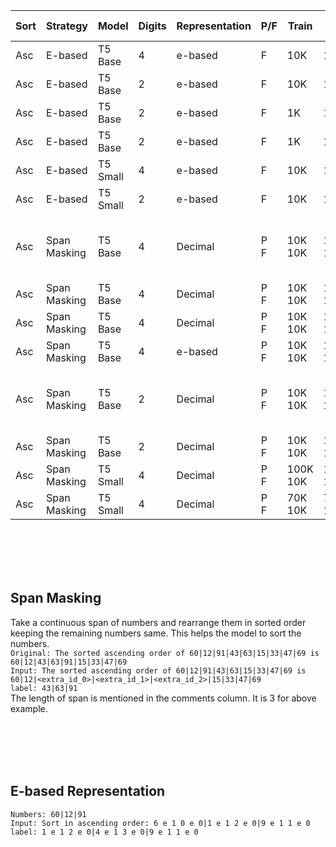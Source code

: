 | Sort | Strategy | Model | Digits | Representation | P/F | Train | Val | Test | Batch | Sep | Inpol Loss | Inpol Acc | Expol Loss | Expol Acc | Comments |
|------|---------|-------|--------|----------------|-----|-------|-----|------|-------|-----|------------|-----------|------------|-----------|---------|
| Asc | E-based | T5 Base | 4 | e-based | F | 10K | 1K | 1K | 8 | `'\|'` | 7.9491e-05 | 99.8 | 0.1284 | 79.0 |
| Asc | E-based | T5 Base | 2 | e-based | F | 10K | 1K | 1K | 4 | `' '` | 0.0011 | 98.5 | 2.6851 | 0.0 |
| Asc | E-based | T5 Base | 2 | e-based | F | 1K | 100 | 100 | 4 | `' '` | 0.0174 | 93.0 | 2.3167 | 0.0 |
| Asc | E-based | T5 Base | 2 | e-based | F | 1K | 100 | 100 | 4 | `','` | 0.0128 | 91.0 | 1.5032 | 0.0 |
| Asc | E-based | T5 Small | 4 | e-based | F | 10K | 1K | 1K | 16 | `'|'` | 0.0007 | 98.5 | 0.2338 | 23.9 |
| Asc | E-based | T5 Small | 2 | e-based | F | 10K | 1K | 1K | 16 | `'|'` | 0.0017 | 97.4 | 1.2284 | 0.0 |
| Asc | Span Masking | T5 Base | 4 | Decimal | P</br>F | 10K</br>10K | 1K</br>1K | 1K</br>1K | 4 | `' '` | 0.0272 | 87.3 | 1.4896 | 13.0 | Span Length is random for each sample
| Asc | Span Masking | T5 Base | 4 | Decimal | P</br>F | 10K</br>10K | 1K</br>1K | 1K</br>1K | 8 | `'|'` | 0.0382 | 91.6 | 1.0411 | 17.2 | Span Length is random for each sample
| Asc | Span Masking | T5 Base | 4 | Decimal | P</br>F | 10K</br>10K | 1K</br>1K | 1K</br>1K | 8 | `'|'` | 0.0429 | 90.9 | 1.0272 | 17.3 | Span Length = 3
| Asc | Span Masking | T5 Base | 4 | e-based | P</br>F | 10K</br>10K | 1K</br>1K | 1K</br>1K | 8 | `'|'` | 0.0001 | 99.9 | 0.0581 | 38.0 | Span Length is random for each sample
| Asc | Span Masking | T5 Base | 2 | Decimal | P</br>F | 10K</br>10K | 1K</br>1K | 1K</br>1K | 4 | `' '` | 0.0093 | 97.8 | 15.1265 | 0.0 | Span Length is random for each sample
| Asc | Span Masking | T5 Base | 2 | Decimal | P</br>F | 10K</br>10K | 1K</br>1K | 1K</br>1K | 8 | `'|'` | 0.0001 | 100.0 | 11.8078 | 0.0 | Span Length = 3
| Asc | Span Masking | T5 Small | 4 | Decimal | P</br>F | 100K</br>10K | 10K</br>1K | 10K</br>1K | 16 | `'|'` | 0.0271 | 92.2 | 2.2388 | 6.4 | Span Length is random for each sample
| Asc | Span Masking | T5 Small | 4 | Decimal | P</br>F | 70K</br>10K | 7K</br>1K | 7K</br>1K | 16 | `'|'` | 0.0393 | 88.5 | 1.8637 | 5.6 | Span Length = 3

</br></br></br></br>
## Span Masking
Take a continuous span of numbers and rearrange them in sorted order keeping the remaining numbers same. This helps the model to sort the numbers.</br>
`Original: The sorted ascending order of 60|12|91|43|63|15|33|47|69 is 60|12|43|63|91|15|33|47|69`</br>
`Input: The sorted ascending order of 60|12|91|43|63|15|33|47|69 is 60|12|<extra_id_0>|<extra_id_1>|<extra_id_2>|15|33|47|69`</br>
`label: 43|63|91`</br>
The length of span is mentioned in the comments column. It is 3 for above example.

</br></br></br></br>
## E-based Representation
`Numbers: 60|12|91`</br>
`Input: Sort in ascending order: 6 e 1 0 e 0|1 e 1 2 e 0|9 e 1 1 e 0`</br>
`label: 1 e 1 2 e 0|4 e 1 3 e 0|9 e 1 1 e 0`